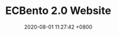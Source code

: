 ---
layout: post
# cover: "https://manfai.me/assets/portfolio/ecbento.png"
icon: "website"
title:  "ECBento 2.0 Website"
date:   2020-08-01 11:27:42 +0800
categories: "website platform frontend backend"
description: "The aims to invite people of all ages to be on the move whenever and wherever they like."
position: Developer
status: Completed
imagefolder: images/projects/ecbento-web2.0
images:
    - name: image-1.png
    - name: image-2.png
---